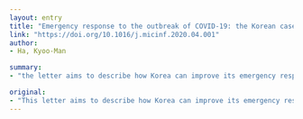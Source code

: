 ```yaml
---
layout: entry
title: "Emergency response to the outbreak of COVID-19: the Korean case"
link: "https://doi.org/10.1016/j.micinf.2020.04.001"
author:
- Ha, Kyoo-Man

summary:
- "the letter aims to describe how Korea can improve its emergency response to the outbreak of COVID-19. The key finding is that the nation has to shift from a self-interest-oriented response to a shared-interest oriented response. neighboring nations could form a national framework of networks among stakeholders. Similarly neighboring countries could form networks of networks."

original:
- "This letter aims to describe how Korea can improve its emergency response to the outbreak of COVID-19. The key finding is that the nation has to shift from a self-interest-oriented response to a shared-interest-oriented response. Similarly, neighboring nations could form a national framework of networks among stakeholders."
---
```


